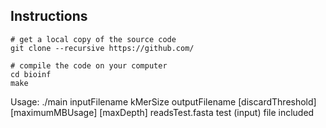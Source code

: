 ## Instructions

    # get a local copy of the source code
    git clone --recursive https://github.com/
    
    # compile the code on your computer
    cd bioinf
    make

Usage: ./main inputFilename kMerSize outputFilename [discardThreshold] [maximumMBUsage] [maxDepth]
readsTest.fasta test (input) file included

